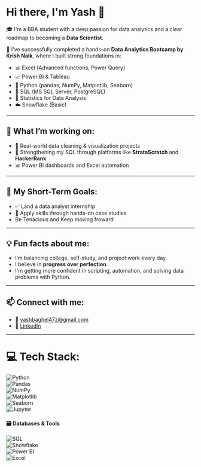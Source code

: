 # Hi there, I'm Yash 👋

🎓 I'm a BBA student with a deep passion for data analytics and a clear roadmap to becoming a **Data Scientist**.

🚀 I've successfully completed a hands-on **Data Analytics Bootcamp by Krish Naik**, where I built strong foundations in:

- 📊 Excel (Advanced functions, Power Query)
- 📈 Power BI & Tableau
- 🐍 Python (pandas, NumPy, Matplotlib, Seaborn)
- 💾 SQL (MS SQL Server, PostgreSQL)
- 🧮 Statistics for Data Analysis
- ☁️ Snowflake (Basic)

---

## 🔧 What I’m working on:
- 📂 Real-world data cleaning & visualization projects
- 🔎 Strengthening my SQL through platforms like **StrataScratch** and **HackerRank**
- 📊 Power BI dashboards and Excel automation

---

## 🎯 My Short-Term Goals:
- ✅ Land a data analyst internship
- 🧪 Apply skills through hands-on case studies
-    Be Tenacious and Keep moving froward

---

## 💡 Fun facts about me:
- I’m balancing college, self-study, and project work every day.
- I believe in **progress over perfection**.
- I'm getting more confident in scripting, automation, and solving data problems with Python.

---

## 📫 Connect with me:
- 📧 yashbaghel47z@gmail.com
- 🔗 [LinkedIn](https://www.linkedin.com/in/yash-baghel-contact)

---


# 💻 Tech Stack:
![Python](https://img.shields.io/badge/Python-3670A0?style=for-the-badge&logo=python&logoColor=ffdd54)  
![Pandas](https://img.shields.io/badge/Pandas-150458?style=for-the-badge&logo=pandas&logoColor=white)  
![NumPy](https://img.shields.io/badge/Numpy-013243?style=for-the-badge&logo=numpy&logoColor=white)  
![Matplotlib](https://img.shields.io/badge/Matplotlib-11557C?style=for-the-badge&logo=matplotlib&logoColor=white)  
![Seaborn](https://img.shields.io/badge/Seaborn-3b4c7a?style=for-the-badge&logo=seaborn&logoColor=white)  
![Jupyter](https://img.shields.io/badge/Jupyter-F37626?style=for-the-badge&logo=jupyter&logoColor=white)

#### 🗃️ Databases & Tools
![SQL](https://img.shields.io/badge/SQL-025E8C?style=for-the-badge&logo=postgresql&logoColor=white)  
![Snowflake](https://img.shields.io/badge/Snowflake-56B9DA?style=for-the-badge&logo=snowflake&logoColor=white)  
![Power BI](https://img.shields.io/badge/Power%20BI-F2C811?style=for-the-badge&logo=powerbi&logoColor=black)  
![Excel](https://img.shields.io/badge/Microsoft_Excel-217346?style=for-the-badge&logo=microsoft-excel&logoColor=white)  

